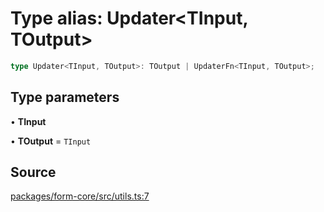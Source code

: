 # Type alias: Updater\<TInput, TOutput\>

```ts
type Updater<TInput, TOutput>: TOutput | UpdaterFn<TInput, TOutput>;
```

## Type parameters

• **TInput**

• **TOutput** = `TInput`

## Source

[packages/form-core/src/utils.ts:7](https://github.com/TanStack/form/blob/15a69d908f9285338889d60e93b689d265e4136c/packages/form-core/src/utils.ts#L7)
